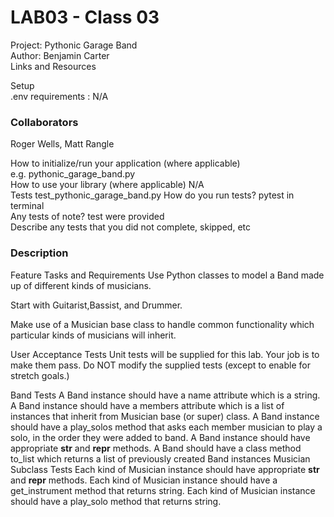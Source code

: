 # LAB03 - Class 03
Project: Pythonic Garage Band \
Author: Benjamin Carter \
Links and Resources 

Setup\
.env requirements : N/A 

### Collaborators

Roger Wells, Matt Rangle
 

How to initialize/run your application (where applicable)\
e.g. pythonic_garage_band.py\
How to use your library (where applicable) N/A\
Tests test_pythonic_garage_band.py
How do you run tests? pytest in terminal\
Any tests of note? test were provided\
Describe any tests that you did not complete, skipped, etc

### Description

Feature Tasks and Requirements
Use Python classes to model a Band made up of different kinds of musicians.

Start with Guitarist,Bassist, and Drummer.

Make use of a Musician base class to handle common functionality which particular kinds of musicians will inherit.

User Acceptance Tests
Unit tests will be supplied for this lab. Your job is to make them pass. Do NOT modify the supplied tests (except to enable for stretch goals.)

Band Tests
A Band instance should have a name attribute which is a string.
A Band instance should have a members attribute which is a list of instances that inherit from Musician base (or super) class.
A Band instance should have a play_solos method that asks each member musician to play a solo, in the order they were added to band.
A Band instance should have appropriate __str__ and __repr__ methods.
A Band should have a class method to_list which returns a list of previously created Band instances
Musician Subclass Tests
Each kind of Musician instance should have appropriate __str__ and __repr__ methods.
Each kind of Musician instance should have a get_instrument method that returns string.
Each kind of Musician instance should have a play_solo method that returns string.